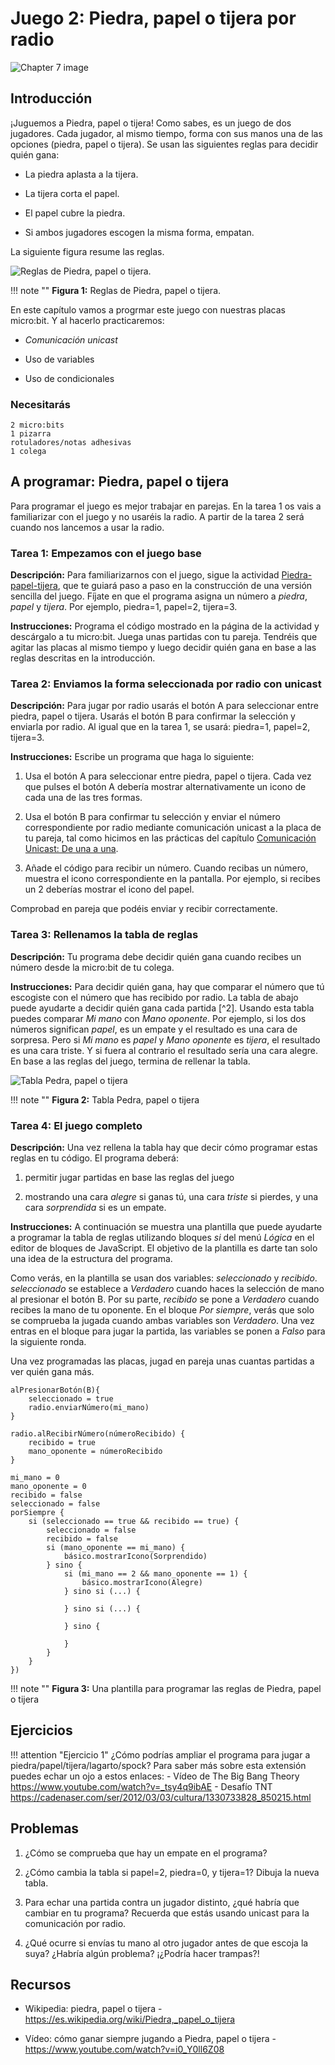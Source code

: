 Juego 2: Piedra, papel o tijera por radio
=========================================

![Chapter 7 image](chapter7.png)

Introducción
------------

¡Juguemos a Piedra, papel o tijera! Como sabes, es un juego de dos jugadores. Cada jugador, al mismo tiempo, forma con sus manos una de las opciones (piedra, papel o tijera). Se usan las siguientes reglas para decidir quién gana:

- La piedra aplasta a la tijera.

- La tijera corta el papel.

- El papel cubre la piedra.

- Si ambos jugadores escogen la misma forma, empatan.

La siguiente figura resume las reglas.

![Reglas de Piedra, papel o tijera.](Rock-paper-scissors_ES.jpg)

!!! note ""
	**Figura 1:** Reglas de Piedra, papel o tijera.

En este capítulo vamos a progrmar este juego con nuestras placas micro:bit. Y al hacerlo practicaremos:

- *Comunicación unicast*

- Uso de variables

- Uso de condicionales

### Necesitarás

    2 micro:bits
    1 pizarra
    rotuladores/notas adhesivas
    1 colega

A programar: Piedra, papel o tijera
-----------------------------------

Para programar el juego es mejor trabajar en parejas. En la tarea 1 os vais a familiarizar con el juego y no usaréis la radio. A partir de la tarea 2 será cuando nos lancemos a usar la radio.


### Tarea 1: Empezamos con el juego base

**Descripción:** Para familiarizarnos con el juego, sigue la actividad [Piedra-papel-tijera](https://makecode.microbit.org/projects/rock-paper-scissors), que te guiará paso a paso en la construcción de una versión sencilla del juego. Fíjate en que el programa asigna un número a *piedra*, *papel* y *tijera*. Por ejemplo, piedra=1, papel=2, tijera=3.

**Instrucciones:** Programa el código mostrado en la página de la actividad y descárgalo a tu micro:bit. Juega unas partidas con tu pareja. Tendréis que agitar las placas al mismo tiempo y luego decidir quién gana en base a las reglas descritas en la introducción.


### Tarea 2: Enviamos la forma seleccionada por radio con unicast

**Descripción:** Para jugar por radio usarás el botón A para seleccionar entre piedra, papel o tijera. Usarás el botón B para confirmar la selección y enviarla por radio. Al igual que en la tarea 1, se usará: piedra=1, papel=2, tijera=3.


**Instrucciones:** Escribe un programa que haga lo siguiente:

1. Usa el botón A para seleccionar entre piedra, papel o tijera. Cada vez que pulses el botón A debería mostrar alternativamente un icono de cada una de las tres formas.

2. Usa el botón B para confirmar tu selección y enviar el número correspondiente por radio mediante comunicación unicast a la placa de tu pareja, tal como hicimos en las prácticas del capítulo [Comunicación Unicast: De una a una](../unicast/unicast.md).

3. Añade el código para recibir un número. Cuando recibas un número, muestra el icono correspondiente en la pantalla. Por ejemplo, si recibes un 2 deberías mostrar el icono del papel.

Comprobad en pareja que podéis enviar y recibir correctamente.


### Tarea 3: Rellenamos la tabla de reglas

**Descripción:** Tu programa debe decidir quién gana cuando recibes un número desde la micro:bit de tu colega.

**Instrucciones:** Para decidir quién gana, hay que comparar el número que tú escogiste con el número que has recibido por radio. La tabla de abajo puede ayudarte a decidir quién gana cada partida [^2]. Usando esta tabla puedes comparar *Mi mano* con *Mano oponente*. Por ejemplo, si los dos números significan *papel*, es un empate y el resultado es una cara de sorpresa. Pero si *Mi mano* es *papel* y *Mano oponente* es *tijera*, el resultado es una cara triste. Y si fuera al contrario el resultado sería una cara alegre. En base a las reglas del juego, termina de rellenar la tabla.


![Tabla Pedra, papel o tijera](IncompleteRockPaperScissorsTable_ES.png)

!!! note ""
	**Figura 2:** Tabla Pedra, papel o tijera
	
### Tarea 4: El juego completo

**Descripción:** Una vez rellena la tabla hay que decir cómo programar estas reglas en tu código. El programa deberá:

1. permitir jugar partidas en base  las reglas del juego

2. mostrando una cara *alegre* si ganas tú, una cara *triste* si pierdes, y una cara *sorprendida* si es un empate.

**Instrucciones:** A continuación se muestra una plantilla que puede ayudarte a programar la tabla de reglas utilizando bloques *si* del menú *Lógica* en el editor de bloques de JavaScript. El objetivo de la plantilla es darte tan solo una idea de la estructura del programa. 

Como verás, en la plantilla se usan dos variables: *seleccionado* y *recibido*. *seleccionado* se establece a *Verdadero* cuando haces la selección de mano al presionar el botón B. Por su parte, *recibido* se pone a *Verdadero* cuando recibes la mano de tu oponente. En el bloque *Por siempre*, verás que solo se comprueba la jugada cuando ambas variables son *Verdadero*. Una vez entras en el bloque para jugar la partida, las variables se ponen a *Falso* para la siguiente ronda.

Una vez programadas las placas, jugad en pareja unas cuantas partidas a ver quién gana más.


```blocks
alPresionarBotón(B){
    seleccionado = true
    radio.enviarNúmero(mi_mano)
}
```
```blocks
radio.alRecibirNúmero(númeroRecibido) {
    recibido = true
    mano_oponente = númeroRecibido
}
```
```blocks
mi_mano = 0
mano_oponente = 0
recibido = false
seleccionado = false
porSiempre {
    si (seleccionado == true && recibido == true) {
        seleccionado = false
        recibido = false
        si (mano_oponente == mi_mano) {
            básico.mostrarIcono(Sorprendido)
        } sino {
            si (mi_mano == 2 && mano_oponente == 1) {
                básico.mostrarIcono(Alegre)
            } sino si (...) {
            	
            } sino si (...) {
            	
            } sino {
            	
            }
        }
    }
})
```

!!! note ""
	**Figura 3:** Una plantilla para programar las reglas de Piedra, papel o tijera
	
Ejercicios
----------

!!! attention "Ejercicio 1"
	¿Cómo podrías ampliar el programa para jugar a piedra/papel/tijera/lagarto/spock? Para saber más sobre esta extensión puedes echar un ojo a estos enlaces:
	- Vídeo de The Big Bang Theory <https://www.youtube.com/watch?v=_tsy4q9ibAE>
	- Desafío TNT <https://cadenaser.com/ser/2012/03/03/cultura/1330733828_850215.html>
	

Problemas
---------

1. ¿Cómo se comprueba que hay un empate en el programa?

2. ¿Cómo cambia la tabla si papel=2, piedra=0, y tijera=1? Dibuja la nueva tabla.

3. Para echar una partida contra un jugador distinto, ¿qué habría que cambiar en tu programa? Recuerda que estás usando unicast para la comunicación por radio.

4. ¿Qué ocurre si envías tu mano al otro jugador antes de que escoja la suya? ¿Habría algún problema? ¡¿Podría hacer trampas?!


Recursos
--------

- Wikipedia: piedra, papel o tijera - 
    <https://es.wikipedia.org/wiki/Piedra,_papel_o_tijera>
    
- Vídeo: cómo ganar siempre jugando a Piedra, papel o tijera - 
    <https://www.youtube.com/watch?v=i0_Y0ll6Z08>

